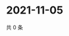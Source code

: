 # 2021-11-05

共 0 条

<!-- BEGIN WEIBO -->
<!-- 最后更新时间 Fri Nov 05 2021 05:07:55 GMT+0800 (China Standard Time) -->

<!-- END WEIBO -->
